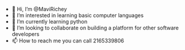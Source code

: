 - 👋 Hi, I’m @MaviRichey
- 👀 I’m interested in learning basic computer languages
- 🌱 I’m currently learning python
- 💞️ I’m looking to collaborate on building a platform for other software developers
- 📫 How to reach me you can call 2165339806

<!---
MaviRichey/MaviRichey is a ✨ special ✨ repository because its `README.md` (this file) appears on your GitHub profile.
You can click the Preview link to take a look at your changes.
--->
